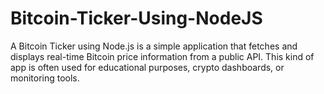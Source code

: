 # Bitcoin-Ticker-Using-NodeJS
A Bitcoin Ticker using Node.js is a simple application that fetches and displays real-time Bitcoin price information from a public API. This kind of app is often used for educational purposes, crypto dashboards, or monitoring tools.
